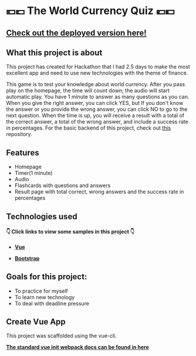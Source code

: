 
# 💴💷 The World Currency Quiz 💶💵
## [Check out the deployed version here!](https://world-currency-quiz.herokuapp.com)


## What this project is about

This project has created for Hackathon that I had 2.5 days to make the most excellent app and need to use new technologies with the theme of finance.

This game is to test your knowledge about world currency. After you pass play on the homepage, the time will count down; the audio will start automatic play. You have 1 minute to answer as many questions as you can. When you give the right answer, you can click YES, but If you don't know the answer or you provide the wrong answer, you can click NO to go to the next question. When the time is up, you will receive a result with a total of the correct answer, a total of the wrong answer, and include a success rate in percentages. For the basic backend of this project, check out [this](https://github.com/Panthari-Panthong/world-currencies-flashcards-server.git) repository.

## Features

- Homepage
- Timer(1 minute)
- Audio
- Flashcards with questions and answers
- Result page with total correct, wrong answers and  the success rate in percentages

## Technologies used

#### 👇 Click links to view some samples in this project 👇

- **[Vue](./src/components/Card.vue)**  

- **[Bootstrap](./src/components/CardsBottom.vue)**  

## Goals for this project:

- To practice for myself
- To learn new technology 
- To deal with deadline pressure

## Create Vue App

This project was scaffolded using the vue-cli. 

**[The standard vue init webpack docs can be found in here](./Setup.md)**
